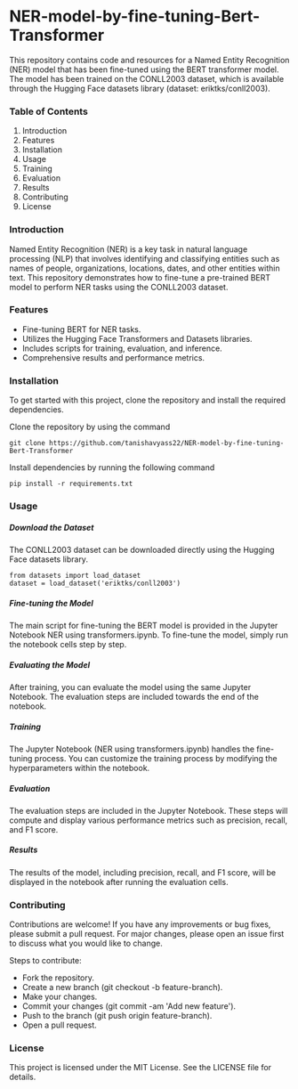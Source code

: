 # NER-model-by-fine-tuning-Bert-Transformer
This repository contains code and resources for a Named Entity Recognition (NER) model that has been fine-tuned using the BERT transformer model. The model has been trained on the CONLL2003 dataset, which is available through the Hugging Face datasets library (dataset: eriktks/conll2003).

### Table of Contents
1. Introduction
2. Features
3. Installation
4. Usage
5. Training
6. Evaluation
7. Results
8. Contributing
9. License

### Introduction
Named Entity Recognition (NER) is a key task in natural language processing (NLP) that involves identifying and classifying entities such as names of people, organizations, locations, dates, and other entities within text. This repository demonstrates how to fine-tune a pre-trained BERT model to perform NER tasks using the CONLL2003 dataset.

### Features
- Fine-tuning BERT for NER tasks.
- Utilizes the Hugging Face Transformers and Datasets libraries.
- Includes scripts for training, evaluation, and inference.
- Comprehensive results and performance metrics.

### Installation
To get started with this project, clone the repository and install the required dependencies.

Clone the repository by using the command
```
git clone https://github.com/tanishavyass22/NER-model-by-fine-tuning-Bert-Transformer
```
Install dependencies by running the following command
```
pip install -r requirements.txt
```
### Usage
##### Download the Dataset
The CONLL2003 dataset can be downloaded directly using the Hugging Face datasets library.
```
from datasets import load_dataset
dataset = load_dataset('eriktks/conll2003')
```
##### Fine-tuning the Model
The main script for fine-tuning the BERT model is provided in the Jupyter Notebook NER using transformers.ipynb. To fine-tune the model, simply run the notebook cells step by step.

##### Evaluating the Model
After training, you can evaluate the model using the same Jupyter Notebook. The evaluation steps are included towards the end of the notebook.

##### Training
The Jupyter Notebook (NER using transformers.ipynb) handles the fine-tuning process. You can customize the training process by modifying the hyperparameters within the notebook.

##### Evaluation
The evaluation steps are included in the Jupyter Notebook. These steps will compute and display various performance metrics such as precision, recall, and F1 score.

##### Results
The results of the model, including precision, recall, and F1 score, will be displayed in the notebook after running the evaluation cells.

### Contributing
Contributions are welcome! If you have any improvements or bug fixes, please submit a pull request. For major changes, please open an issue first to discuss what you would like to change.

Steps to contribute:
- Fork the repository.
- Create a new branch (git checkout -b feature-branch).
- Make your changes.
- Commit your changes (git commit -am 'Add new feature').
- Push to the branch (git push origin feature-branch).
- Open a pull request.

### License
This project is licensed under the MIT License. See the LICENSE file for details.
